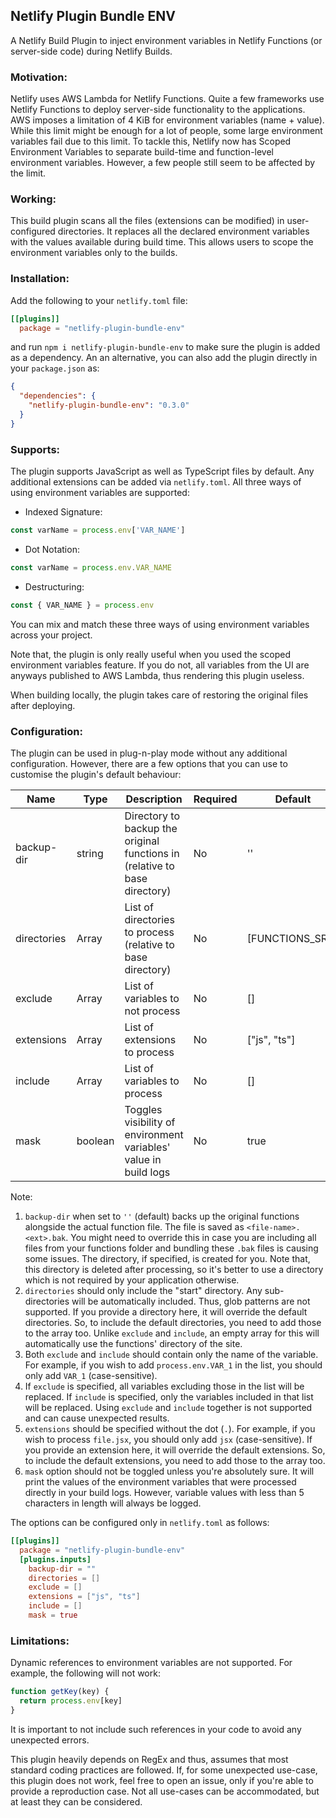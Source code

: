 ## Netlify Plugin Bundle ENV

A Netlify Build Plugin to inject environment variables in Netlify Functions (or server-side code) during Netlify Builds.

### Motivation:

Netlify uses AWS Lambda for Netlify Functions. Quite a few frameworks use Netlify Functions to deploy server-side functionality to the applications. AWS imposes a limitation of 4 KiB for environment variables (name + value). While this limit might be enough for a lot of people, some large environment variables fail due to this limit. To tackle this, Netlify now has Scoped Environment Variables to separate build-time and function-level environment variables. However, a few people still seem to be affected by the limit.

### Working:

This build plugin scans all the files (extensions can be modified) in user-configured directories. It replaces all the declared environment variables with the values available during build time. This allows users to scope the environment variables only to the builds.

### Installation:

Add the following to your `netlify.toml` file:

```toml
[[plugins]]
  package = "netlify-plugin-bundle-env"
```

and run `npm i netlify-plugin-bundle-env` to make sure the plugin is added as a dependency. An an alternative, you can also add the plugin directly in your `package.json` as:

```json
{
  "dependencies": {
    "netlify-plugin-bundle-env": "0.3.0"
  }
}
```

### Supports:

The plugin supports JavaScript as well as TypeScript files by default. Any additional extensions can be added via `netlify.toml`. All three ways of using environment variables are supported:

- Indexed Signature:

```js
const varName = process.env['VAR_NAME']
```

- Dot Notation:

```js
const varName = process.env.VAR_NAME
```

- Destructuring:

```js
const { VAR_NAME } = process.env
```

You can mix and match these three ways of using environment variables across your project.

Note that, the plugin is only really useful when you used the scoped environment variables feature. If you do not, all variables from the UI are anyways published to AWS Lambda, thus rendering this plugin useless.

When building locally, the plugin takes care of restoring the original files after deploying.

### Configuration:

The plugin can be used in plug-n-play mode without any additional configuration. However, there are a few options that you can use to customise the plugin's default behaviour:

| Name        | Type          | Description                                                                | Required | Default         |
|-------------|---------------|----------------------------------------------------------------------------|----------|-----------------|
| backup-dir  | string        | Directory to backup the original functions in (relative to base directory) | No       | ''              |
| directories | Array<string> | List of directories to process (relative to base directory)                | No       | [FUNCTIONS_SRC] |
| exclude     | Array<string> | List of variables to not process                                           | No       | []              |
| extensions  | Array<string> | List of extensions to process                                              | No       | ["js", "ts"]    |
| include     | Array<string> | List of variables to process                                               | No       | []              |
| mask        | boolean       | Toggles visibility of environment variables' value in build logs           | No       | true            |

Note:

1. `backup-dir` when set to `''` (default) backs up the original functions alongside the actual function file. The file is saved as `<file-name>.<ext>.bak`. You might need to override this in case you are including all files from your functions folder and bundling these `.bak` files is causing some issues. The directory, if specified, is created for you. Note that, this directory is deleted after processing, so it's better to use a directory which is not required by your application otherwise.
1. `directories` should only include the "start" directory. Any sub-directories will be automatically included. Thus, glob patterns are not supported. If you provide a directory here, it will override the default directories. So, to include the default directories, you need to add those to the array too. Unlike `exclude` and `include`, an empty array for this will automatically use the functions' directory of the site.
1. Both `exclude` and `include` should contain only the name of the variable. For example, if you wish to add `process.env.VAR_1` in the list, you should only add `VAR_1` (case-sensitive).
1. If `exclude` is specified, all variables excluding those in the list will be replaced. If `include` is specified, only the variables included in that list will be replaced. Using `exclude` and `include` together is not supported and can cause unexpected results.
1. `extensions` should be specified without the dot (`.`). For example, if you wish to process `file.jsx`, you should only add `jsx` (case-sensitive). If you provide an extension here, it will override the default extensions. So, to include the default extensions, you need to add those to the array too.
1. `mask` option should not be toggled unless you're absolutely sure. It will print the values of the environment variables that were processed directly in your build logs. However, variable values with less than 5 characters in length will always be logged.

The options can be configured only in `netlify.toml` as follows:

```toml
[[plugins]]
  package = "netlify-plugin-bundle-env"
  [plugins.inputs]
    backup-dir = ""
    directories = []
    exclude = []
    extensions = ["js", "ts"]
    include = []
    mask = true
```

### Limitations:

Dynamic references to environment variables are not supported. For example, the following will not work:

```ts
function getKey(key) {
  return process.env[key]
}
```

It is important to not include such references in your code to avoid any unexpected errors.

This plugin heavily depends on RegEx and thus, assumes that most standard coding practices are followed. If, for some unexpected use-case, this plugin does not work, feel free to open an issue, only if you're able to provide a reproduction case. Not all use-cases can be accommodated, but at least they can be considered.